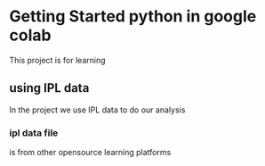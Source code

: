 # Getting Started python in google colab

This project is for learning

## using IPL data

In the project we use IPL data to do our analysis

### ipl data file

is from other opensource learning platforms
